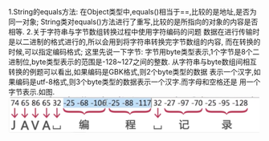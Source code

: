  1.String的equals方法:
   在Object类型中,equals()相当于==,比较的是地址,是否为同一对象;
 String类对equals()方法进行了重写,比较的是所指向的对象的内容是否相等.
 2.关于字符串与字节数组转换过程中使用字符编码的问题
   数据在进行传输时是以二进制的格式进行的,所以会用到将字符串转换完字节数组的内容,
 而在转换的时候,可以指定编码格式;
   这里先说一下字节:
   字节用byte类型表示,1个字节是8个二进制位,byte类型表示的范围是-128~127之间的整数.
   从字符串与byte数组间相互转换的例题可以看出,如果编码是GBK格式,则2个byte类型的数据
   表示一个汉字,如果编码是utf-8格式,则3个byte类型的数据表示一个汉字.而字母和空格还是
   用一个字节表示.如图.
   ![avator](../images/String1.png)
 